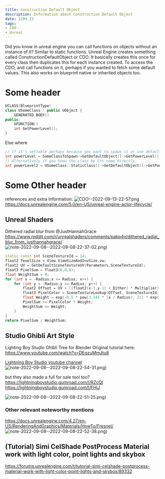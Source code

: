 ```yaml
---
title: Construction Default Object
description: Information about Construction Default Object
date: 2209.13
tags:
- CDO
- Unreal
---
```



Did you know in unreal engine you can call functions on objects without an instance of it?  Similar to static functions. Unreal Engine creates something called ConstructionDefaultObject or CDO. It basically creates this once for every class then duplicates this for each instance created.  To access the CDO, and call functions on it, perhaps if you wanted to fetch some default values. This also works on blueprint native or inherited objects too. 

# Some header

```cpp
UCLASS(BlueprintType)
class USomeClass : public UObject {
    GENERATED_BODY()
public:
    UFUNCTION()
    int GetPowerLevel();
}
```
Else where
```cpp
// if it's settable perhaps because you want to spawn it or use default values from blueprint
int powerLevel = SomeClassToSpawn->GetDefaultObject()->GetPowerLevel();
// Alternatively if you know the class by C++ name directly.
int powerLevel2 = USomeClass::StaticClass()->GetDefaultObject()->GetPowerLevel();
```



# Some Other header


references and extra Information:
    ![CDO--2022-09-13-22-57.png](attachments/CDO--2022-09-13-22-57.png)
    https://docs.unrealengine.com/5.0/en-US/unreal-engine-actor-lifecycle/




## Unreal Shaders
Dithered radial blur from @JustHannahGrace
https://www.reddit.com/r/unrealshaders/comments/pakp4v/dithered_radial_blur_from_justhannahgrace/
![note-2022-09-08--2022-09-08-22-37-02.png](attachments/note-2022-09-08--2022-09-08-22-37-02.png))

```cpp
static const int SceneTextureId = 14;
float2 TexelSize = View.ViewSizeAndInvSize.zw;
float2 UV = GetDefaultSceneTextureUV(Parameters,SceneTextureId);
float3 PixelSum = float3(0,0,0);
float WeightSum = 0;
for (int x = -Radius;x <= Radius; x++) {
    for (int y = -Radius;y <= Radius; y++) {
        float2 Offset = UV + ((float2(x-1,y-1) + Dither) * Multiplier) * TexelSize;
        float3 PixelColor = SceneTextureLookup(Offset, SceneTextureId, 0).rgb;
        float Weight = exp(-0.5 * pow(3.141 * (x / Radius), 2)) * exp(-0.5 * pow(3.141 * (y / Radius), 2));
        PixelSum += PixelColor * Weight;
        WeightSum += Weight;
    }
}
return PixelSum / WeightSum;
```


## Studio Ghibli Art Style

Lighting Boy Studio Ghibli Tree for Blender
Original tutorial here: https://www.youtube.com/watch?v=DEgzuMmJtu8

[Lightning Boy Studio youtube channel](https://www.youtube.com/c/LightningBoyStudio/videos)
![note-2022-09-08--2022-09-08-22-54-31.png](attachments/note-2022-09-08--2022-09-08-22-54-31.png))

but they also made a full for sale tool too? 
https://lightningboystudio.gumroad.com/l/RZcQI
https://lightningboystudio.gumroad.com/l/FHjJ

![note-2022-09-08--2022-09-08-22-51-25.png](attachments/note-2022-09-08--2022-09-08-22-51-25.png))

### Other relevant noteworthy mentions

https://docs.unrealengine.com/4.27/en-US/RenderingAndGraphics/Materials/HowTo/Fresnel/
![note-2022-09-08--2022-09-08-22-52-38.png](attachments/note-2022-09-08--2022-09-08-22-52-38.png))


## (Tutorial) Simi CelShade PostProcess Material work with light color, point lights and skybox
https://forums.unrealengine.com/t/tutorial-simi-celshade-postprocess-material-work-with-light-color-point-lights-and-skybox/89332



